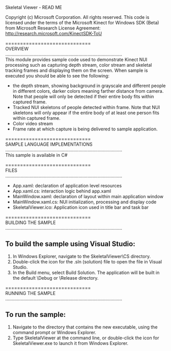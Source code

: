 Skeletal Viewer - READ ME 

Copyright (c) Microsoft Corporation. All rights reserved.
This code is licensed under the terms of the Microsoft Kinect for
Windows SDK (Beta) from Microsoft Research License Agreement:
http://research.microsoft.com/KinectSDK-ToU
  
  
=============================  
OVERVIEW    
...........................................................................................  
This module provides sample code used to demonstrate Kinect NUI processing such as
capturing depth stream, color stream and skeletal tracking frames and displaying them
on the screen.
When sample is executed you should be able to see the following:
- the depth stream, showing background in grayscale and different people in different
  colors, darker colors meaning farther distance from camera. Note that people will
  only be detected if their entire body fits within captured frame.
- Tracked NUI skeletons of people detected within frame. Note that NUI skeletons will
  only appear if the entire body of at least one person fits within captured frame.
- Color video stream
- Frame rate at which capture is being delivered to sample application.
  
=============================  
SAMPLE LANGUAGE IMPLEMENTATIONS       
...........................................................................................  
This sample is available in C#
  
  
=============================  
FILES     
...........................................................................................  
- App.xaml: declaration of application level resources
- App.xaml.cs: interaction logic behind app.xaml
- MainWindow.xaml: declaration of layout within main application window
- MainWindow.xaml.cs: NUI initialization, processing and display code
- SkeletalViewer.ico: Application icon used in title bar and task bar
  
=============================  
BUILDING THE SAMPLE     
...........................................................................................  
  
To build the sample using Visual Studio:  
-----------------------------------------------------------  
1. In Windows Explorer, navigate to the SkeletalViewer\CS directory.
2. Double-click the icon for the .sln (solution) file to open the file in Visual Studio.
3. In the Build menu, select Build Solution. The application will be built in the default \Debug or \Release directory.
  
  
=============================  
RUNNING THE SAMPLE     
...........................................................................................  
  
To run the sample:  
------------------  
1. Navigate to the directory that contains the new executable, using the command prompt or Windows Explorer.
2. Type SkeletalViewer at the command line, or double-click the icon for SkeletalViewer.exe to launch it from Windows Explorer.

